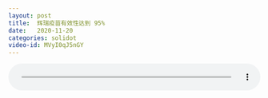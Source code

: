 ```yaml
---
layout: post
title:  辉瑞疫苗有效性达到 95%
date:   2020-11-20
categories: solidot
video-id: MVyI0qJ5nGY
---
```


<audio id="youtube" style="width: 100%;" video-id="MVyI0qJ5nGY" controls></audio>

<script async type="text/javascript" src="/audio.js"></script>

